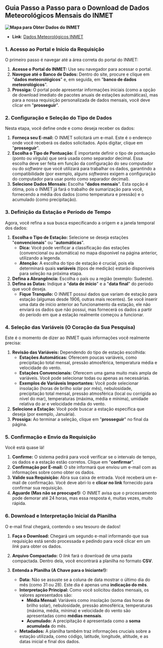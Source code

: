 
## Guia Passo a Passo para o Download de Dados Meteorológicos Mensais do INMET
**![Mapa para Obter Dados do INMET](img/Mapa_INMET.png)**
- **Link**: [Dados Meteorológicos INMET](https://www.youtube.com/watch?v=8M1hZt-vT0E)
### 1. Acesso ao Portal e Início da Requisição

O primeiro passo é navegar até a área correta do portal do INMET:

1. **Acesse o Portal do INMET:** Use seu navegador para acessar o portal.
2. **Navegue até o Banco de Dados:** Dentro do site, procure e clique em "**dados meteorológicos**" e, em seguida, em "**banco de dados meteorológicos**".
3. **Prossiga:** O portal pode apresentar informações iniciais (como a opção de download imediato de pacotes anuais de estações automáticas), mas para a nossa requisição personalizada de dados mensais, você deve clicar em "**prosseguir**".

### 2. Configuração e Seleção do Tipo de Dados

Nesta etapa, você define onde e como deseja receber os dados:

1. **Forneça seu E-mail:** O INMET solicitará um e-mail. Este é o endereço onde você receberá os dados solicitados. Após digitar, clique em "**prosseguir**".
2. **Escolha o Tipo de Pontuação:** É importante definir o tipo de pontuação (ponto ou vírgula) que será usada como separador decimal. Essa escolha deve ser feita em função da configuração do seu computador ou do _software_ que você utilizará para trabalhar os dados, garantindo a compatibilidade (por exemplo, alguns _softwares_ exigem a configuração do computador para usar ponto como separador decimal).
3. **Selecione Dados Mensais:** Escolha "**dados mensais**". Esta opção é ótima, pois o INMET já fará o trabalho de sumarização para você, fornecendo a média dos dados (como temperatura e pressão) e o acumulado (como precipitação).

### 3. Definição da Estação e Período de Tempo

Agora, você refina a sua busca especificando a origem e a janela temporal dos dados:

1. **Escolha o Tipo de Estação:** Selecione se deseja estações "**convencionais**" ou "**automáticas**".
    - **Dica:** Você pode verificar a classificação das estações (convencional ou automática) no mapa disponível na página anterior, utilizando a legenda.
    - **Atenção:** A escolha do tipo de estação é crucial, pois ela determinará quais **variáveis** (tipos de medição) estarão disponíveis para seleção na próxima etapa.
2. **Defina a Abrangência:** Escolha o país ou a região (exemplo: Sudeste).
3. **Defina as Datas:** Indique a "**data de início**" e a "**data final**" do período que você deseja.
    - **Fique Tranquilo:** O INMET possui dados que variam de estação para estação (algumas desde 1906, outras mais recentes). Se você inserir uma data de início anterior ao funcionamento da estação, ele não enviará os dados que não possui, mas fornecerá os dados a partir do período em que a estação realmente começou a funcionar.

### 4. Seleção das Variáveis (O Coração da Sua Pesquisa)

Este é o momento de dizer ao INMET quais informações você realmente precisa:

1. **Revisão das Variáveis:** Dependendo do tipo de estação escolhida:
    - **Estações Automáticas:** Oferecem poucas variáveis, como precipitação total mensal, pressão atmosférica, temperatura média e velocidade do vento.
    - **Estações Convencionais:** Oferecem uma gama muito mais ampla de variáveis. Você pode selecionar todas ou apenas as necessárias.
    - **Exemplos de Variáveis Importantes:** Você pode selecionar insolação (horas de brilho solar por mês), nebulosidade, precipitação total mensal, pressão atmosférica (local ou corrigida ao nível do mar), temperaturas (máxima, média e mínima), umidade relativa do ar e velocidade média do vento.
2. **Selecione a Estação:** Você pode buscar a estação específica que deseja (por exemplo, Januária).
3. **Prossiga:** Ao terminar a seleção, clique em "**prosseguir**" no final da página.

### 5. Confirmação e Envio da Requisição

Você está quase lá!

1. **Confirme:** O sistema pedirá para você verificar se o intervalo de tempo, os dados e a estação estão corretos. Clique em "**confirmar**".
2. **Confirmação por E-mail:** O site informará que enviou um e-mail com as informações sobre como obter os dados.
3. **Valide sua Requisição:** Abra sua caixa de entrada. Você receberá um e-mail de confirmação. Você deve abri-lo e **clicar no link** fornecido para confirmar sua requisição.
4. **Aguarde (Mas não se preocupe!):** O INMET avisa que o processamento pode demorar até 24 horas, mas essa resposta é, muitas vezes, muito rápida.

### 6. Download e Interpretação Inicial da Planilha

O e-mail final chegará, contendo o seu tesouro de dados!

1. **Faça o Download:** Chegará um segundo e-mail informando que sua requisição está sendo processada e pedindo para você clicar em um _link_ para obter os dados.
    
2. **Arquivo Compactado:** O _link_ fará o download de uma pasta compactada. Dentro dela, você encontrará a planilha no formato **CSV**.
    
3. **Entenda a Planilha (A Chave para o Iniciante!):**
    
    - **Data:** Não se assuste se a coluna de data mostrar o último dia do mês (como 31 ou 28). Este dia é apenas uma **indicação do mês**.
    - **Interpretação Principal:** Como você solicitou dados mensais, os valores apresentados são:
        - **Média Mensal:** Variáveis como insolação (soma das horas de brilho solar), nebulosidade, pressão atmosférica, temperaturas (máxima, média, mínima) e velocidade do vento são apresentadas como **médias mensais**.
        - **Acumulado:** A precipitação é apresentada como a **soma acumulada** do mês.
    - **Metadados:** A planilha também traz informações cruciais sobre a estação utilizada, como código, latitude, longitude, altitude, e as datas inicial e final dos dados.
